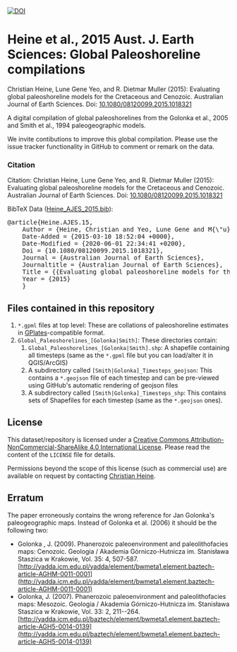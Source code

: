 [![DOI](https://zenodo.org/badge/31004863.svg)](https://zenodo.org/badge/latestdoi/31004863)

#  Heine et al., 2015 Aust. J. Earth Sciences: Global Paleoshoreline compilations

Christian Heine, Lune Gene Yeo, and R. Dietmar Muller (2015): Evaluating global paleoshoreline models for the Cretaceous and Cenozoic. Australian Journal of Earth Sciences. Doi: [10.1080/08120099.2015.1018321](http://dx.doi.org/10.1080/08120099.2015.1018321)

A digital compilation of global paleoshorelines from the Golonka et al., 2005 and Smith et al., 1994 paleogeographic models.

We invite contibutions to improve this global compilation. Please use the issue tracker functionality in GitHub to comment or remark on the data.

### Citation ###
Citation: Christian Heine, Lune Gene Yeo, and R. Dietmar Muller (2015): Evaluating global paleoshoreline models for the Cretaceous and Cenozoic. Australian Journal of Earth Sciences. Doi: [10.1080/08120099.2015.1018321](http://dx.doi.org/10.1080/08120099.2015.1018321)

BibTeX Data ([Heine_AJES_2015.bib](Heine_AJES_2015.bib)):
<pre>
@article{Heine.AJES.15,
	Author = {Heine, Christian and Yeo, Lune Gene and M{\"u}ller, R. Dietmar},
	Date-Added = {2015-03-10 18:52:04 +0000},
	Date-Modified = {2020-06-01 22:34:41 +0200},
	Doi = {10.1080/08120099.2015.1018321},
	Journal = {Australian Journal of Earth Sciences},
	Journaltitle = {Australian Journal of Earth Sciences},
	Title = {{Evaluating global paleoshoreline models for the Cretaceous and Cenozoic}},
	Year = {2015}
	}
</pre>

## Files contained in this repository ##

1.  `*.gpml` files at top level: These are collations of paleoshoreline estimates in [GPlates](http://www.gplates.org)-compatible format.
2.  `Global_Paleoshorelines_[Golonka|Smith]`: These directories contain:
    1. `Global_Paleoshorelines_[Golonka|Smith].shp`: A shapefile containing all timesteps (same as the `*.gpml` file but you can load/alter it in QGIS/ArcGIS)
    2.   A subdirectory called `[Smith|Golonka]_Timesteps_geojson`: This contains a `*.geojson` file of each timestep and can be pre-viewed using GitHub's automatic rendering of geojson files
    3.   A subdirectory called `[Smith|Golonka]_Timesteps_shp`: This contains sets of Shapefiles for each timestep (same as the `*.geojson` ones).

## License ##

This dataset/repository is licensed under a [Creative Commons Attribution-NonCommercial-ShareAlike 4.0 International License](http://creativecommons.org/licenses/by-nc-sa/4.0/). Please read the content of the `LICENSE` file for details. 

Permissions beyond the scope of this license (such as commercial use) are available on request by contacting [Christian Heine](mailto:chhei@paleoearthlabs.org).

## Erratum ##

The paper erroneously contains the wrong reference for Jan Golonka's paleogeographic maps. Instead of Golonka et al. (2006) it should be the following two:

* Golonka , J. (2009). Phanerozoic paleoenvironment and paleolithofacies maps: Cenozoic. Geologia / Akademia Górniczo-Hutnicza im. Stanisława Staszica w Krakowie, Vol. 35: 4, 507-587. [http://yadda.icm.edu.pl/yadda/element/bwmeta1.element.baztech-article-AGHM-0011-0001](http://yadda.icm.edu.pl/yadda/element/bwmeta1.element.baztech-article-AGHM-0011-0001)  
* Golonka, J. (2007). Phanerozoic paleoenvironment and paleolithofacies maps: Mesozoic. Geologia / Akademia Górniczo-Hutnicza im. Stanisława Staszica w Krakowie, Vol. 33: 2, 211--264. [http://yadda.icm.edu.pl/baztech/element/bwmeta1.element.baztech-article-AGH5-0014-0139](http://yadda.icm.edu.pl/baztech/element/bwmeta1.element.baztech-article-AGH5-0014-0139)   



